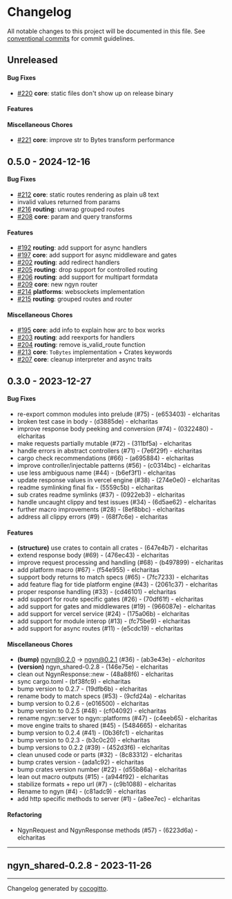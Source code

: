 # Changelog
All notable changes to this project will be documented in this file. See [conventional commits](https://www.conventionalcommits.org/) for commit guidelines.

## Unreleased
#### Bug Fixes
- [#220](../../../../pull/220) **core**: static files don't show up on release binary

#### Features

#### Miscellaneous Chores
- [#221](../../../../pull/221) **core**: improve str to Bytes transform performance

## 0.5.0 - 2024-12-16
#### Bug Fixes
- [#212](../../../../pull/212) **core**: static routes rendering as plain u8 text
- invalid values returned from params
- [#216](../../../../pull/216) **routing**: unwrap grouped routes
- [#208](../../../../pull/208) **core**: param and query transforms

#### Features
- [#192](../../../../pull/192) **routing**: add support for async handlers
- [#197](../../../../pull/197) **core**: add support for async middleware and gates
- [#202](../../../../pull/202) **routing**: add redirect handlers
- [#205](../../../../pull/205) **routing**: drop support for controlled routing
- [#206](../../../../pull/206) **routing**: add support for multipart formdata
- [#209](../../../../pull/209) **core**: new ngyn router
- [#214](../../../../pull/214) **platforms**: websockets implementation
- [#215](../../../../pull/215) **routing**: grouped routes and router

#### Miscellaneous Chores
- [#195](../../../../pull/195) **core**: add info to explain how arc to box works
- [#203](../../../../pull/203) **routing**: add reexports for handlers
- [#204](../../../../pull/204) **routing**: remove is_valid_route function
- [#213](../../../../pull/213) **core**: `ToBytes` implementation + Crates keywords
- [#207](../../../../pull/207) **core**: cleanup interpreter and async traits

## 0.3.0 - 2023-12-27
#### Bug Fixes
- re-export common modules into prelude (#75) - (e653403) - elcharitas
- broken test case in body - (d3885de) - elcharitas
- improve response body peeking and conversion (#74) - (0322480) - elcharitas
-  make requests partially mutable (#72) - (311bf5a) - elcharitas
- handle errors in abstract controllers (#71) - (7e6f29f) - elcharitas
- cargo check recommendations (#66) - (a695884) - elcharitas
- improve controller/injectable patterns (#56) - (c0314bc) - elcharitas
- use less ambiguous name (#44) - (b6ef3f1) - elcharitas
- update response values in vercel engine (#38) - (274e0e0) - elcharitas
- readme symlinking final fix - (5559c5b) - elcharitas
- sub crates readme symlinks (#37) - (0922eb3) - elcharitas
- handle uncaught clippy and test issues (#34) - (6d5ae62) - elcharitas
- further macro improvements (#28) - (8ef8bbc) - elcharitas
- address all clippy errors (#9) - (68f7c6e) - elcharitas
#### Features
- **(structure)** use crates to contain all crates - (647e4b7) - elcharitas
- extend response body (#69) - (476ec43) - elcharitas
- improve request processing and handling (#68) - (b497899) - elcharitas
- add platform macro (#67) - (f54e955) - elcharitas
- support body returns to match specs (#65) - (7fc7233) - elcharitas
- add feature flag for tide platform engine (#43) - (2061c37) - elcharitas
- proper response handling (#33) - (cd46101) - elcharitas
- add support for route specific gates (#26) - (70df61f) - elcharitas
- add support for gates and middlewares (#19) - (966087e) - elcharitas
- add support for vercel service (#24) - (175a06b) - elcharitas
- add support for module interop (#13) - (fc75be9) - elcharitas
- add support for async routes (#11) - (e5cdc19) - elcharitas
#### Miscellaneous Chores
- **(bump)** ngyn@0.2.0 -> ngyn@0.2.1 (#36) - (ab3e43e) - *elcharitas*
- **(version)** ngyn_shared-0.2.8 - (146e75e) - elcharitas
- clean out NgynResponse::new - (48a88f6) - elcharitas
- sync cargo.toml - (bf38fc9) - elcharitas
- bump version to 0.2.7 - (19dfb6b) - elcharitas
- rename body to match specs (#53) - (9cfd24a) - elcharitas
- bump version to 0.2.6 - (e016500) - elcharitas
- bump version to 0.2.5 (#48) - (cf04092) - elcharitas
- rename ngyn::server to ngyn::platforms (#47) - (c4eeb65) - elcharitas
- move engine traits to shared (#45) - (5484665) - elcharitas
- bump version to 0.2.4 (#41) - (0b36fc1) - elcharitas
- bump version to 0.2.3 - (b3c0c20) - elcharitas
- bump versions to 0.2.2 (#39) - (452d3f6) - elcharitas
- clean unused code or parts (#32) - (8c83312) - elcharitas
- bump crates version - (ada1c92) - elcharitas
- bump crates version number (#22) - (d55b86a) - elcharitas
- lean out macro outputs (#15) - (a944f92) - elcharitas
- stabilize formats + repo url (#7) - (c9b1088) - elcharitas
- Rename to ngyn (#4) - (c81adc9) - elcharitas
- add http specific methods to server (#1) - (a8ee7ec) - elcharitas
#### Refactoring
- NgynRequest and NgynResponse methods (#57) - (6223d6a) - elcharitas

- - -

## ngyn_shared-0.2.8 - 2023-11-26

- - -

Changelog generated by [cocogitto](https://github.com/cocogitto/cocogitto).